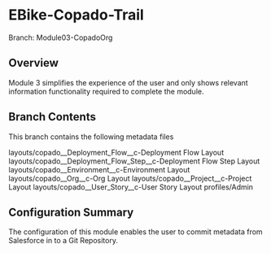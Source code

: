 # EBike-Copado-Trail

Branch: Module03-CopadoOrg

## Overview
Module 3 simplifies the experience of the user and only shows relevant information functionality required to complete the module.

## Branch Contents
This branch contains the following metadata files

layouts/copado__Deployment_Flow__c-Deployment Flow Layout
layouts/copado__Deployment_Flow_Step__c-Deployment Flow Step Layout
layouts/copado__Environment__c-Environment Layout
layouts/copado__Org__c-Org Layout
layouts/copado__Project__c-Project Layout
layouts/copado__User_Story__c-User Story Layout
profiles/Admin

## Configuration Summary
The configuration of this module enables the user to commit metadata from Salesforce in to a Git Repository.
